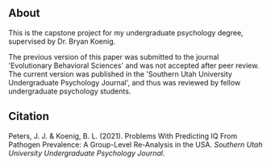 ## About

This is the capstone project for my undergraduate psychology degree, supervised by Dr. Bryan Koenig.

The previous version of this paper was submitted to the journal 'Evolutionary Behavioral Sciences' and was not accepted after peer review. The current version was published in the 'Southern Utah University Undergraduate Psychology Journal', and thus was reviewed by fellow undergraduate psychology students.


## Citation

Peters, J. J. & Koenig, B. L. (2021). Problems With Predicting IQ From Pathogen Prevalence: A Group-Level Re-Analysis in the USA. _Southern Utah University Undergraduate Psychology Journal_.
